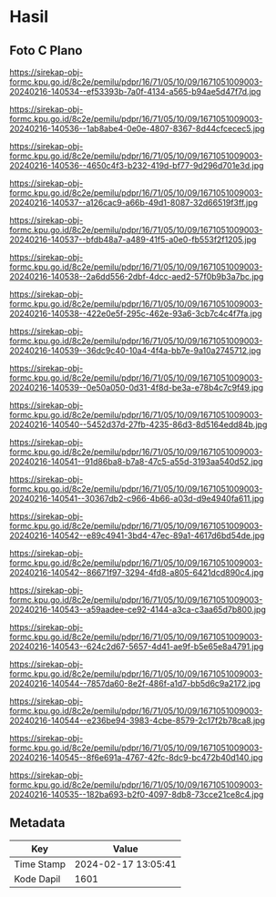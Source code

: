 # Hasil

## Foto C Plano

https://sirekap-obj-formc.kpu.go.id/8c2e/pemilu/pdpr/16/71/05/10/09/1671051009003-20240216-140534--ef53393b-7a0f-4134-a565-b94ae5d47f7d.jpg

https://sirekap-obj-formc.kpu.go.id/8c2e/pemilu/pdpr/16/71/05/10/09/1671051009003-20240216-140536--1ab8abe4-0e0e-4807-8367-8d44cfcecec5.jpg

https://sirekap-obj-formc.kpu.go.id/8c2e/pemilu/pdpr/16/71/05/10/09/1671051009003-20240216-140536--4650c4f3-b232-419d-bf77-9d296d701e3d.jpg

https://sirekap-obj-formc.kpu.go.id/8c2e/pemilu/pdpr/16/71/05/10/09/1671051009003-20240216-140537--a126cac9-a66b-49d1-8087-32d66519f3ff.jpg

https://sirekap-obj-formc.kpu.go.id/8c2e/pemilu/pdpr/16/71/05/10/09/1671051009003-20240216-140537--bfdb48a7-a489-41f5-a0e0-fb553f2f1205.jpg

https://sirekap-obj-formc.kpu.go.id/8c2e/pemilu/pdpr/16/71/05/10/09/1671051009003-20240216-140538--2a6dd556-2dbf-4dcc-aed2-57f0b9b3a7bc.jpg

https://sirekap-obj-formc.kpu.go.id/8c2e/pemilu/pdpr/16/71/05/10/09/1671051009003-20240216-140538--422e0e5f-295c-462e-93a6-3cb7c4c4f7fa.jpg

https://sirekap-obj-formc.kpu.go.id/8c2e/pemilu/pdpr/16/71/05/10/09/1671051009003-20240216-140539--36dc9c40-10a4-4f4a-bb7e-9a10a2745712.jpg

https://sirekap-obj-formc.kpu.go.id/8c2e/pemilu/pdpr/16/71/05/10/09/1671051009003-20240216-140539--0e50a050-0d31-4f8d-be3a-e78b4c7c9f49.jpg

https://sirekap-obj-formc.kpu.go.id/8c2e/pemilu/pdpr/16/71/05/10/09/1671051009003-20240216-140540--5452d37d-27fb-4235-86d3-8d5164edd84b.jpg

https://sirekap-obj-formc.kpu.go.id/8c2e/pemilu/pdpr/16/71/05/10/09/1671051009003-20240216-140541--91d86ba8-b7a8-47c5-a55d-3193aa540d52.jpg

https://sirekap-obj-formc.kpu.go.id/8c2e/pemilu/pdpr/16/71/05/10/09/1671051009003-20240216-140541--30367db2-c966-4b66-a03d-d9e4940fa611.jpg

https://sirekap-obj-formc.kpu.go.id/8c2e/pemilu/pdpr/16/71/05/10/09/1671051009003-20240216-140542--e89c4941-3bd4-47ec-89a1-4617d6bd54de.jpg

https://sirekap-obj-formc.kpu.go.id/8c2e/pemilu/pdpr/16/71/05/10/09/1671051009003-20240216-140542--86671f97-3294-4fd8-a805-6421dcd890c4.jpg

https://sirekap-obj-formc.kpu.go.id/8c2e/pemilu/pdpr/16/71/05/10/09/1671051009003-20240216-140543--a59aadee-ce92-4144-a3ca-c3aa65d7b800.jpg

https://sirekap-obj-formc.kpu.go.id/8c2e/pemilu/pdpr/16/71/05/10/09/1671051009003-20240216-140543--624c2d67-5657-4d41-ae9f-b5e65e8a4791.jpg

https://sirekap-obj-formc.kpu.go.id/8c2e/pemilu/pdpr/16/71/05/10/09/1671051009003-20240216-140544--7857da60-8e2f-486f-a1d7-bb5d6c9a2172.jpg

https://sirekap-obj-formc.kpu.go.id/8c2e/pemilu/pdpr/16/71/05/10/09/1671051009003-20240216-140544--e236be94-3983-4cbe-8579-2c17f2b78ca8.jpg

https://sirekap-obj-formc.kpu.go.id/8c2e/pemilu/pdpr/16/71/05/10/09/1671051009003-20240216-140545--8f6e691a-4767-42fc-8dc9-bc472b40d140.jpg

https://sirekap-obj-formc.kpu.go.id/8c2e/pemilu/pdpr/16/71/05/10/09/1671051009003-20240216-140535--182ba693-b2f0-4097-8db8-73cce21ce8c4.jpg


## Metadata

| Key        | Value               |
| ---------- | ------------------- |
| Time Stamp | 2024-02-17 13:05:41 |
| Kode Dapil | 1601                |



